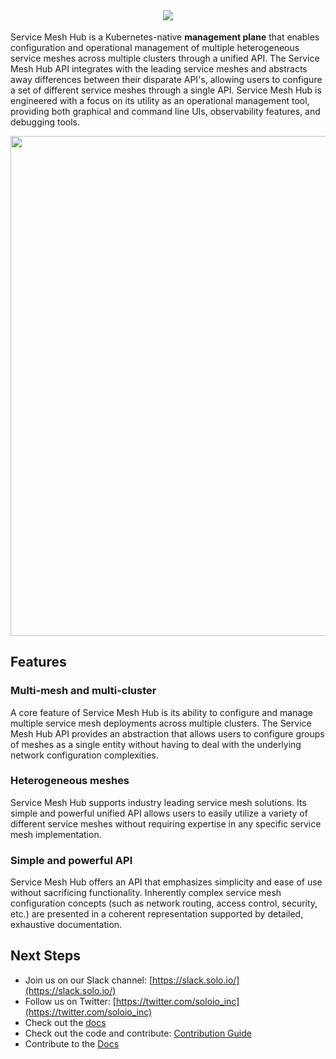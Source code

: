 <h2 align="center">
    <img src="https://www.solo.io/wp-content/uploads/2019/11/Solo_ServiceMesh_Logo_Dark_bg.svg">
    <br>
</h2>

Service Mesh Hub is a Kubernetes-native **management plane** that enables configuration 
and operational management of multiple heterogeneous service meshes across multiple 
clusters through a unified API. The Service Mesh Hub API integrates with the leading 
service meshes and  abstracts away differences between their disparate API's, allowing 
users to configure a set of different service meshes through a single API. Service 
Mesh Hub is engineered with a focus on its utility as an operational management 
tool, providing both graphical and command line UIs, observability features, and 
debugging tools.

<div align="center"><img src="https://www.solo.io/wp-content/uploads/2019/12/ServiceMesh_Diagram_AutoPilot_logo.png" width="800"></div>

## Features

### Multi-mesh and multi-cluster

A core feature of Service Mesh Hub is its ability to configure and manage multiple 
service mesh deployments across multiple clusters. The Service Mesh Hub API provides 
an abstraction that allows users to configure groups of meshes as a single entity 
without having to deal with the underlying network configuration complexities.

### Heterogeneous meshes

Service Mesh Hub supports industry leading service mesh solutions. Its simple and 
powerful unified API allows users to easily utilize a variety of different service 
meshes without requiring expertise in any specific service mesh implementation.

### Simple and powerful API

Service Mesh Hub offers an API that emphasizes simplicity and ease of use without 
sacrificing functionality. Inherently complex service mesh configuration concepts 
(such as network routing, access control, security, etc.) are presented in a coherent 
representation supported by detailed, exhaustive documentation.

## Next Steps
- Join us on our Slack channel: [https://slack.solo.io/](https://slack.solo.io/)
- Follow us on Twitter: [https://twitter.com/soloio_inc](https://twitter.com/soloio_inc)
- Check out the [docs](https://docs.solo.io/servicemeshhub)
- Check out the code and contribute: [Contribution Guide](CONTRIBUTING.md)
- Contribute to the [Docs](docs/)

